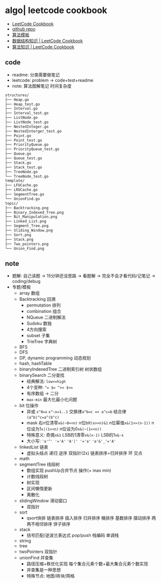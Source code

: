 # algo| leetcode cookbook

- [LeetCode Cookbook](https://leetcode-cn.com/leetbook/read/leetcode-cookbook)
- [github repo](https://github.com/halfrost/LeetCode-Go/tree/master/leetcode)
- [算法模板](https://github.com/halfrost/LeetCode-Go/releases/tag/Special)
- [数据结构知识 | LeetCode Cookbook](https://books.halfrost.com/leetcode/ChapterOne/Data_Structure/)
- [算法知识 | LeetCode Cookbook](https://books.halfrost.com/leetcode/ChapterOne/Algorithm/)

## code

- readme: 分类需要做笔记
- leetcode: problem -> code+test+readme
- note: 算法图解笔记 时间复杂度

```sh
structures/
├── Heap.go
├── Heap_test.go
├── Interval.go
├── Interval_test.go
├── ListNode.go
├── ListNode_test.go
├── NestedInteger.go
├── NestedInterger_test.go
├── Point.go
├── Point_test.go
├── PriorityQueue.go
├── PriorityQueue_test.go
├── Queue.go
├── Queue_test.go
├── Stack.go
├── Stack_test.go
├── TreeNode.go
└── TreeNode_test.go
template/
├── LFUCache.go
├── LRUCache.go
├── SegmentTree.go
└── UnionFind.go
topic/
├── Backtracking.png
├── Binary_Indexed_Tree.png
├── Bit_Manipulation.png
├── Linked_List.png
├── Segment_Tree.png
├── Sliding_Window.png
├── Sort.png
├── Stack.png
├── Two_pointers.png
└── Union_Find.png
```

## note

- 题解: 自己读题 -> 15分钟还没思路 -> 看题解 -> 完全不会才看代码/记笔记 -> coding/debug
- 专题/模板
  - array 数组
  - Backtracking 回溯
    - permutation 排列
    - combination 组合
    - NQueue 二进制解法
    - Sudoku 数独
    - 4方向搜索
    - subset 子集
    - TrieTree 字典树
  - BFS
  - DFS
  - DP, dynamic programming 动态规划
  - hash, hashTable
  - binaryIndexedTree 二进制索引树 树状数组
  - binarySearch 二分查找
    - 经典解法: `low<=high`
    - 4个变种: `^= $= ^>= $<=`
    - 有序数组 -> 二分
    - `max-min` 最大化最小化问题
  - bit 位操作
    - 异或 `x^0=x` `x^~x=1..1` 交换律`a^b=c => a^c=b` 结合律`(a^b)^c=a^(b^c)`
    - mask 右n位清零`x&(~0<<n)` n位bit`(x>>n)&1` n位幂值`x&(1>>(n-1))` n位设为1`x|(1<<n)` n位设为0`x&(~(1<<n))`
    - 特殊意义: 奇偶`x&1` LSB的1清零`x&(x-1)` LSB的1`x&-x`
    - 大小写: `'a'^' '='A'` `'A'|' '='a'` `'a'&'_'='A'`
  - linkedList 链表
    - 虚拟头结点 递归 逆序 双指针(2x) 链表排序=归并排序 环 交点
  - math
  - segmentTree 线段树
    - 数组实现 pushUp合并节点 操作(+ max min)
    - 计数线段树
    - 树实现
    - 区间懒惰更新
    - 离散化
  - slidingWindow 滑动窗口
    - 双指针
  - sort
    - qsort快排 链表排序 插入排序 归并排序 桶排序 基数排序 摆动排序 两两不相邻排序 饼子排序
  - stack
    - 括号匹配/逆波兰表达式 pop/push 栈编码 单调栈
  - string
  - tree
  - twoPointers 双指针
  - unionFind 并查集
    - 路径压缩+秩优化实现 每个集合元素个数+最大集合元素个数实现
    - 并查集是一种思想
    - 特殊节点: 地图/砖块/网格
